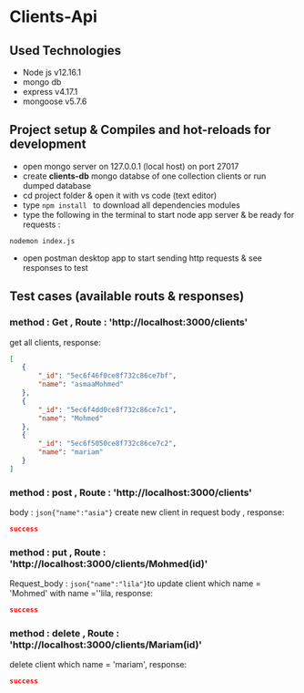# Clients-Api

## Used Technologies 

- Node js v12.16.1 
- mongo db
- express v4.17.1
- mongoose v5.7.6

## Project setup &  Compiles and hot-reloads for development
- open mongo server on 127.0.0.1 (local host) on port 27017
- create **clients-db** mongo databse of one collection clients or run dumped database 
- cd project folder & open it with vs code (text editor)
- type ```npm install ``` to download all dependencies modules
- type the following in the terminal to start node app server & be ready for requests :
```
nodemon index.js
```
- open postman desktop app to start sending http requests & see responses to test 


## Test cases (available routs & responses)
### method : Get , Route : 'http://localhost:3000/clients'
get all clients, 
 response: 
 ```json
 [
    {
        "_id": "5ec6f46f0ce8f732c86ce7bf",
        "name": "asmaaMohmed"
    },
    {
        "_id": "5ec6f4dd0ce8f732c86ce7c1",
        "name": "Mohmed"
    },
    {
        "_id": "5ec6f5050ce8f732c86ce7c2",
        "name": "mariam"
    }
]
```

### method : post , Route : 'http://localhost:3000/clients'
body : ```json{"name":"asia"}```
create new client in request body ,
response:
  
 ```json
success
```

### method : put , Route : 'http://localhost:3000/clients/Mohmed(id)'
Request_body : ```json{"name":"lila"}```to
update client which name = 'Mohmed' with name =''lila,
 response: 
 ```json
success
```

### method : delete , Route : 'http://localhost:3000/clients/Mariam(id)'
delete client which name = 'mariam',
 response: 
 ```json
success
```
